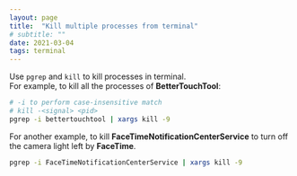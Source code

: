 ```yaml
---
layout: page
title:  "Kill multiple processes from terminal"
# subtitle: ""
date: 2021-03-04
tags: terminal
---
```


Use `pgrep` and `kill` to kill processes in terminal.  
For example, to kill all the processes of **BetterTouchTool**:
```bash
# -i to perform case-insensitive match
# kill -<signal> <pid>
pgrep -i bettertouchtool | xargs kill -9
```

For another example, to kill **FaceTimeNotificationCenterService** to turn off the camera light left by **FaceTime**.
```bash
pgrep -i FaceTimeNotificationCenterService | xargs kill -9
```


